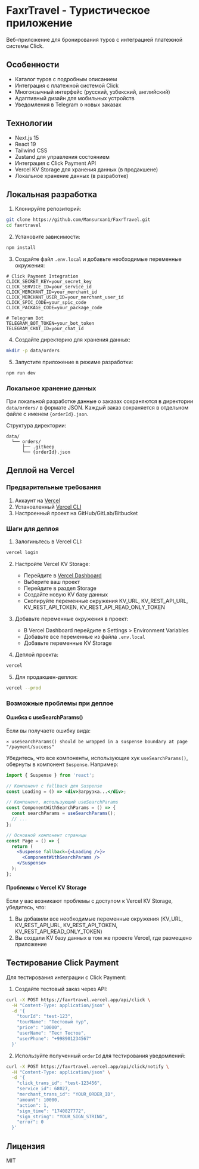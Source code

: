 # FaxrTravel - Туристическое приложение

Веб-приложение для бронирования туров с интеграцией платежной системы Click.

## Особенности

- Каталог туров с подробным описанием
- Интеграция с платежной системой Click
- Многоязычный интерфейс (русский, узбекский, английский)
- Адаптивный дизайн для мобильных устройств
- Уведомления в Telegram о новых заказах

## Технологии

- Next.js 15
- React 19
- Tailwind CSS
- Zustand для управления состоянием
- Интеграция с Click Payment API
- Vercel KV Storage для хранения данных (в продакшене)
- Локальное хранение данных (в разработке)

## Локальная разработка

1. Клонируйте репозиторий:
```bash
git clone https://github.com/Mansurxan1/FaxrTravel.git
cd faxrtravel
```

2. Установите зависимости:
```bash
npm install
```

3. Создайте файл `.env.local` и добавьте необходимые переменные окружения:
```
# Click Payment Integration
CLICK_SECRET_KEY=your_secret_key
CLICK_SERVICE_ID=your_service_id
CLICK_MERCHANT_ID=your_merchant_id
CLICK_MERCHANT_USER_ID=your_merchant_user_id
CLICK_SPIC_CODE=your_spic_code
CLICK_PACKAGE_CODE=your_package_code

# Telegram Bot
TELEGRAM_BOT_TOKEN=your_bot_token
TELEGRAM_CHAT_ID=your_chat_id
```

4. Создайте директорию для хранения данных:
```bash
mkdir -p data/orders
```

5. Запустите приложение в режиме разработки:
```bash
npm run dev
```

### Локальное хранение данных

При локальной разработке данные о заказах сохраняются в директории `data/orders/` в формате JSON. Каждый заказ сохраняется в отдельном файле с именем `{orderId}.json`.

Структура директории:
```
data/
  └── orders/
      ├── .gitkeep
      └── {orderId}.json
```

## Деплой на Vercel

### Предварительные требования

1. Аккаунт на [Vercel](https://vercel.com)
2. Установленный [Vercel CLI](https://vercel.com/cli)
3. Настроенный проект на GitHub/GitLab/Bitbucket

### Шаги для деплоя

1. Залогиньтесь в Vercel CLI:
```bash
vercel login
```

2. Настройте Vercel KV Storage:
   - Перейдите в [Vercel Dashboard](https://vercel.com/dashboard)
   - Выберите ваш проект
   - Перейдите в раздел Storage
   - Создайте новую KV базу данных
   - Скопируйте переменные окружения KV_URL, KV_REST_API_URL, KV_REST_API_TOKEN, KV_REST_API_READ_ONLY_TOKEN

3. Добавьте переменные окружения в проект:
   - В Vercel Dashboard перейдите в Settings > Environment Variables
   - Добавьте все переменные из файла `.env.local`
   - Добавьте переменные KV Storage

4. Деплой проекта:
```bash
vercel
```

5. Для продакшен-деплоя:
```bash
vercel --prod
```

### Возможные проблемы при деплое

#### Ошибка с useSearchParams()

Если вы получаете ошибку вида:
```
⨯ useSearchParams() should be wrapped in a suspense boundary at page "/payment/success"
```

Убедитесь, что все компоненты, использующие хук `useSearchParams()`, обернуты в компонент `Suspense`. Например:

```jsx
import { Suspense } from 'react';

// Компонент с fallback для Suspense
const Loading = () => <div>Загрузка...</div>;

// Компонент, использующий useSearchParams
const ComponentWithSearchParams = () => {
  const searchParams = useSearchParams();
  // ...
};

// Основной компонент страницы
const Page = () => {
  return (
    <Suspense fallback={<Loading />}>
      <ComponentWithSearchParams />
    </Suspense>
  );
};
```

#### Проблемы с Vercel KV Storage

Если у вас возникают проблемы с доступом к Vercel KV Storage, убедитесь, что:
1. Вы добавили все необходимые переменные окружения (KV_URL, KV_REST_API_URL, KV_REST_API_TOKEN, KV_REST_API_READ_ONLY_TOKEN)
2. Вы создали KV базу данных в том же проекте Vercel, где размещено приложение

## Тестирование Click Payment

Для тестирования интеграции с Click Payment:

1. Создайте тестовый заказ через API:
```bash
curl -X POST https://faxrtravel.vercel.app/api/click \
  -H "Content-Type: application/json" \
  -d '{
    "tourId": "test-123",
    "tourName": "Тестовый тур",
    "price": "10000",
    "userName": "Тест Тестов",
    "userPhone": "+998901234567"
  }'
```

2. Используйте полученный `orderId` для тестирования уведомлений:
```bash
curl -X POST https://faxrtravel.vercel.app/api/click/notify \
  -H "Content-Type: application/json" \
  -d '{
    "click_trans_id": "test-123456",
    "service_id": 68027,
    "merchant_trans_id": "YOUR_ORDER_ID",
    "amount": 10000,
    "action": 1,
    "sign_time": "1740827772",
    "sign_string": "YOUR_SIGN_STRING",
    "error": 0
  }'
```

## Лицензия

MIT
